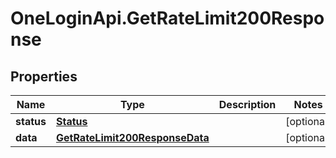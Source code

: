 # OneLoginApi.GetRateLimit200Response

## Properties

Name | Type | Description | Notes
------------ | ------------- | ------------- | -------------
**status** | [**Status**](Status.md) |  | [optional] 
**data** | [**GetRateLimit200ResponseData**](GetRateLimit200ResponseData.md) |  | [optional] 



